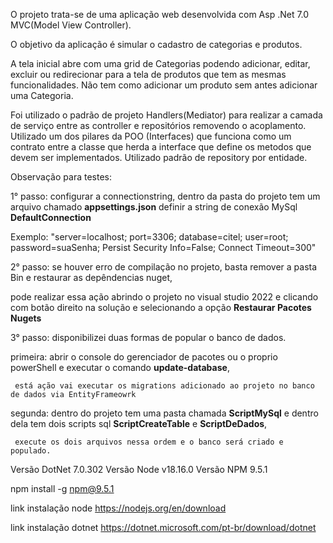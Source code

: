 O projeto trata-se de uma aplicação web desenvolvida com Asp .Net 7.0 MVC(Model View Controller).

O objetivo da aplicação é simular o cadastro de categorias e produtos.

A tela inicial abre com uma grid de Categorias podendo adicionar, editar, excluir ou redirecionar para a tela de produtos que tem as mesmas funcionalidades.
Não tem como adicionar um produto sem antes adicionar uma Categoria.

Foi utilizado o padrão de projeto Handlers(Mediator) para realizar a camada de serviço entre as controller e repositórios removendo o acoplamento.
Utilizado um dos pilares da POO (Interfaces) que funciona como um contrato entre a classe que herda a interface que define os metodos que devem ser implementados.
Utilizado padrão de repository por entidade.

Observação para testes:

1° passo: configurar a connectionstring, dentro da pasta do projeto tem um arquivo chamado **appsettings.json** definir a string de conexão MySql **DefaultConnection** 

Exemplo: "server=localhost; port=3306; database=citel; user=root; password=suaSenha; Persist Security Info=False; Connect Timeout=300"

2° passo: se houver erro de compilação no projeto, basta remover a pasta Bin e restaurar as depêndencias nuget, 

  pode realizar essa ação abrindo o projeto no visual studio 2022 e clicando com botão direito na solução e selecionando a opção **Restaurar Pacotes Nugets**
  
3° passo: disponibilizei duas formas de popular o banco de dados.

   primeira: abrir o console do gerenciador de pacotes ou o proprio powerShell e executar o comando **update-database**, 
   
     está ação vai executar os migrations adicionado ao projeto no banco de dados via EntityFrameowrk
     
   segunda: dentro do projeto tem uma pasta chamada **ScriptMySql** e dentro dela tem dois scripts sql **ScriptCreateTable** e **ScriptDeDados**, 
   
     execute os dois arquivos nessa ordem e o banco será criado e populado.
     
Versão DotNet 7.0.302
Versão Node v18.16.0
Versão NPM 9.5.1

npm install -g npm@9.5.1

link instalação node https://nodejs.org/en/download

link instalação dotnet https://dotnet.microsoft.com/pt-br/download/dotnet

